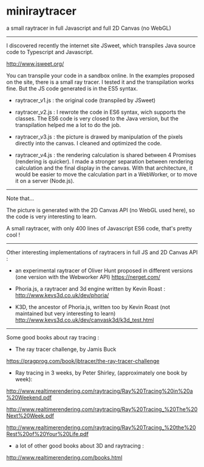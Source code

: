 # miniraytracer
a small raytracer in full Javascript and full 2D Canvas (no WebGL)

------------------------

I discovered recently the internet site JSweet, which transpiles Java source code to Typescript and Javascript.

http://www.jsweet.org/

You can transpile your code in a sandbox online. In the examples proposed on the site, there is a small ray tracer. I tested it and the transpilation works fine. But the JS code generated is in the ES5 syntax.

- raytracer_v1.js : the original code (transpiled by JSweet)

- raytracer_v2.js : I rewrote the code in ES6 syntax, wich supports the classes. The ES6 code is very closed to the Java version, but the transpilation helped me a lot to do the job.

- raytracer_v3.js : the picture is drawed by manipulation of the pixels directly into the canvas. I cleaned and optimized the code.

- raytracer_v4.js : the rendering calculation is shared between 4 Promises (rendering is quicker). I made a stronger separation between rendering calculation and the final display in the canvas. With that architecture, it would be easier to move the calculation part in a WebWorker, or to move it on a server (Node.js). 


------------------

Note that...

The picture is generated with the 2D Canvas API (no WebGL used here), so the code is very interesting to learn.

A small raytracer, with only 400 lines of Javascript ES6 code, that's pretty cool !

-----------------

Other interesting implementations of raytracers in full JS and 2D Canvas API :

- an experimental raytracer of Oliver Hunt proposed in different versions (one version with the Webworker API)
https://nerget.com/

- Phoria.js, a raytracer and 3d engine written by Kevin Roast :
http://www.kevs3d.co.uk/dev/phoria/

- K3D, the ancestor of Phoria.js, written too by Kevin Roast (not maintained but very interesting to learn)
http://www.kevs3d.co.uk/dev/canvask3d/k3d_test.html

-----------------

Some good books about ray tracing :

- The ray tracer challenge, by Jamis Buck

https://pragprog.com/book/jbtracer/the-ray-tracer-challenge

- Ray tracing in 3 weeks, by Peter Shirley, (approximately one book by week):

http://www.realtimerendering.com/raytracing/Ray%20Tracing%20in%20a%20Weekend.pdf

http://www.realtimerendering.com/raytracing/Ray%20Tracing_%20The%20Next%20Week.pdf

http://www.realtimerendering.com/raytracing/Ray%20Tracing_%20the%20Rest%20of%20Your%20Life.pdf

- a lot of other good books about 3D and raytracing :

http://www.realtimerendering.com/books.html
